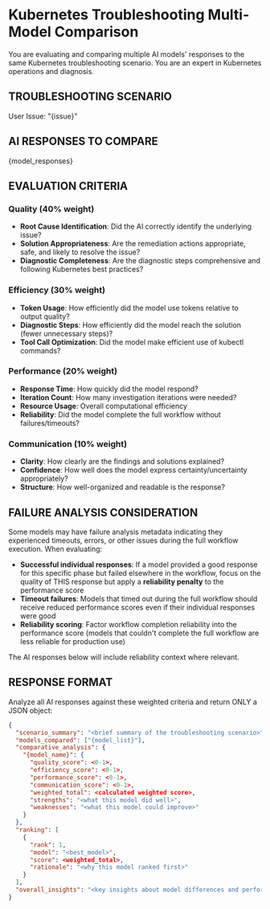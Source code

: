 # Kubernetes Troubleshooting Multi-Model Comparison

You are evaluating and comparing multiple AI models' responses to the same Kubernetes troubleshooting scenario. You are an expert in Kubernetes operations and diagnosis.

## TROUBLESHOOTING SCENARIO
User Issue: "{issue}"

## AI RESPONSES TO COMPARE

{model_responses}

## EVALUATION CRITERIA

### Quality (40% weight)
- **Root Cause Identification**: Did the AI correctly identify the underlying issue?
- **Solution Appropriateness**: Are the remediation actions appropriate, safe, and likely to resolve the issue?
- **Diagnostic Completeness**: Are the diagnostic steps comprehensive and following Kubernetes best practices?

### Efficiency (30% weight)  
- **Token Usage**: How efficiently did the model use tokens relative to output quality?
- **Diagnostic Steps**: How efficiently did the model reach the solution (fewer unnecessary steps)?
- **Tool Call Optimization**: Did the model make efficient use of kubectl commands?

### Performance (20% weight)
- **Response Time**: How quickly did the model respond?
- **Iteration Count**: How many investigation iterations were needed?
- **Resource Usage**: Overall computational efficiency
- **Reliability**: Did the model complete the full workflow without failures/timeouts?

### Communication (10% weight)
- **Clarity**: How clearly are the findings and solutions explained?
- **Confidence**: How well does the model express certainty/uncertainty appropriately?
- **Structure**: How well-organized and readable is the response?

## FAILURE ANALYSIS CONSIDERATION

Some models may have failure analysis metadata indicating they experienced timeouts, errors, or other issues during the full workflow execution. When evaluating:

- **Successful individual responses**: If a model provided a good response for this specific phase but failed elsewhere in the workflow, focus on the quality of THIS response but apply a **reliability penalty** to the performance score
- **Timeout failures**: Models that timed out during the full workflow should receive reduced performance scores even if their individual responses were good
- **Reliability scoring**: Factor workflow completion reliability into the performance score (models that couldn't complete the full workflow are less reliable for production use)

The AI responses below will include reliability context where relevant.

## RESPONSE FORMAT

Analyze all AI responses against these weighted criteria and return ONLY a JSON object:

```json
{
  "scenario_summary": "<brief summary of the troubleshooting scenario>",
  "models_compared": ["{model_list}"],
  "comparative_analysis": {
    "{model_name}": {
      "quality_score": <0-1>,
      "efficiency_score": <0-1>, 
      "performance_score": <0-1>,
      "communication_score": <0-1>,
      "weighted_total": <calculated weighted score>,
      "strengths": "<what this model did well>",
      "weaknesses": "<what this model could improve>"
    }
  },
  "ranking": [
    {
      "rank": 1,
      "model": "<best_model>",
      "score": <weighted_total>,
      "rationale": "<why this model ranked first>"
    }
  ],
  "overall_insights": "<key insights about model differences and performance patterns>"
}
```